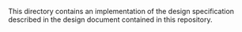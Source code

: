 This directory contains an implementation of the design specification described
in the design document contained in this repository.

